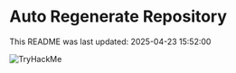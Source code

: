# Auto Regenerate Repository

This README was last updated: 2025-04-23 15:52:00

 ![TryHackMe](https://tryhackme.com/badge/533634)
